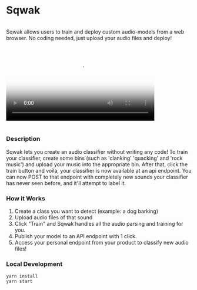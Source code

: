 # Sqwak

<div style="display: flex; flex-direction: column;">
  <p>
    Sqwak allows users to train and deploy custom audio-models from a web browser. No coding needed, just upload your audio files and deploy!
  </p>
</div>

<video width="80%" controls poster="video-poster.png">
  <source src="./sqwak-demo.mp4" type="video/mp4">
  Your browser does not support the video tag.
</video>
<br/>
<br/>

### Description

Sqwak lets you create an audio classifier without writing any code!
To train your classifier, create some bins (such as 'clanking' 'quacking' and 'rock music') and upload your music into the appropriate bin.
After that, click the train button and voila, your classifier is now available at an api endpoint.
You can now POST to that endpoint with completely new sounds your classifier has never seen before, and it'll attempt to label it.
<br/>

### How it Works

1. Create a class you want to detect (example: a dog barking)
2. Upload audio files of that sound
3. Click "Train" and Sqwak handles all the audio parsing and training for you.
4. Publish your model to an API endpoint with 1 click.
5. Access your personal endpoint from your product to classify new audio files!

### Local Development

```
yarn install
yarn start
```
